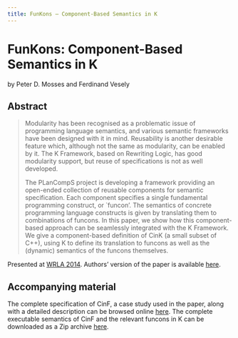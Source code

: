 ```yaml
---
title: FunKons – Component-Based Semantics in K
---
```


# FunKons: Component-Based Semantics in K

by Peter D. Mosses and Ferdinand Vesely

## Abstract

> Modularity has been recognised as a problematic issue of programming language semantics, and various semantic frameworks have been designed with it in mind. Reusability is another desirable feature which, although not the same as modularity, can be enabled by it. The K Framework, based on Rewriting Logic, has good modularity support, but reuse of specifications is not as well developed. 
>
> The PLanCompS project is developing a framework providing an open-ended collection of reusable components for semantic specification. Each component specifies a single fundamental programming construct, or `funcon’. The semantics of concrete programming language constructs is given by translating them to combinations of funcons. In this paper, we show how this component-based approach can be seamlessly integrated with the K Framework. We give a component-based definition of CinK (a small subset of C++), using K to define its translation to funcons as well as the (dynamic) semantics of the funcons themselves.

Presented at [WRLA 2014](http://users.dsic.upv.es/workshops/wrla2014/).
Authors’ version of the paper is available [here](/files/2014/03/WRLA2014.pdf).

## Accompanying material

The complete specification of CinF, a case study used in the paper, along with a detailed description can be browsed online [here](http://cs.swan.ac.uk/~csfvesely/wrla2014/About-CinF.html). The complete executable semantics of CinF and the relevant funcons in K can be downloaded as a Zip archive [here](/files/2014/03/cinf.zip).
